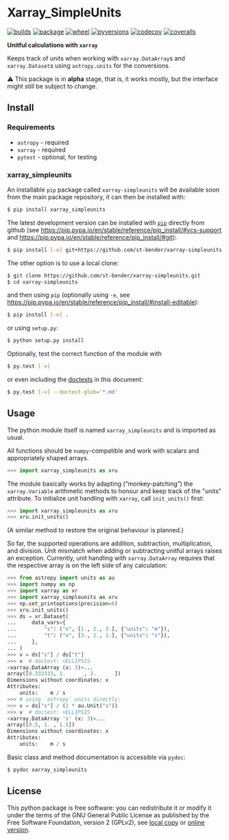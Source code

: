 # Xarray_SimpleUnits

[![builds](https://github.com/st-bender/xarray-simpleunits/actions/workflows/ci_build_and_test.yml/badge.svg?branch=main)](https://github.com/st-bender/xarray-simpleunits/actions/workflows/ci_build_and_test.yml)
[![package](https://img.shields.io/pypi/v/xarray-simpleunits.svg?style=flat)](https://pypi.org/project/xarray-simpleunits)
[![wheel](https://img.shields.io/pypi/wheel/xarray-simpleunits.svg?style=flat)](https://pypi.org/project/xarray-simpleunits)
[![pyversions](https://img.shields.io/pypi/pyversions/xarray-simpleunits.svg?style=flat)](https://pypi.org/project/xarray-simpleunits)
[![codecov](https://codecov.io/gh/st-bender/xarray-simpleunits/branch/main/graphs/badge.svg)](https://codecov.io/gh/st-bender/xarray-simpleunits)
[![coveralls](https://coveralls.io/repos/github/st-bender/xarray-simpleunits/badge.svg)](https://coveralls.io/github/st-bender/xarray-simpleunits)

**Unitful calculations with `xarray`**

Keeps track of units when working with `xarray.DataArray`s
and `xarray.Dataset`s using `astropy.units` for the conversions.

:warning: This package is in **alpha** stage, that is, it works mostly,
but the interface might still be subject to change.

## Install

### Requirements

- `astropy` - required
- `xarray` - required
- `pytest` - optional, for testing

### xarray_simpleunits

An installable `pip` package called `xarray-simpleunits` will be available soon
from the main package repository, it can then be installed with:
```sh
$ pip install xarray_simpleunits
```
The latest development version can be installed
with [`pip`](https://pip.pypa.io) directly from github
(see <https://pip.pypa.io/en/stable/reference/pip_install/#vcs-support>
and <https://pip.pypa.io/en/stable/reference/pip_install/#git>):

```sh
$ pip install [-e] git+https://github.com/st-bender/xarray-simpleunits.git
```

The other option is to use a local clone:

```sh
$ git clone https://github.com/st-bender/xarray-simpleunits.git
$ cd xarray-simpleunits
```
and then using `pip` (optionally using `-e`, see
<https://pip.pypa.io/en/stable/reference/pip_install/#install-editable>):

```sh
$ pip install [-e] .
```

or using `setup.py`:

```sh
$ python setup.py install
```

Optionally, test the correct function of the module with

```sh
$ py.test [-v]
```

or even including the [doctests](https://docs.python.org/library/doctest.html)
in this document:

```sh
$ py.test [-v] --doctest-glob='*.md'
```

## Usage

The python module itself is named `xarray_simpleunits` and is imported as usual.

All functions should be `numpy`-compatible and work with scalars
and appropriately shaped arrays.

```python
>>> import xarray_simpleunits as xru

```

The module basically works by adapting (“monkey-patching”) the `xarray.Variable` arithmetic
methods to honour and keep track of the "units" attribute.
To initialize unit handling with `xarray`, call `init_units()` first:

```python
>>> import xarray_simpleunits as xru
>>> xru.init_units()

```
(A similar method to restore the original behaviour is planned.)

So far, the supported operations are addition, subtraction, multiplication, and division.
Unit mismatch when adding or subtracting unitful arrays raises an exception.
Currently, unit handling with `xarray.DataArray` requires that the respective
array is on the left side of any calculation:

```python
>>> from astropy import units as au
>>> import numpy as np
>>> import xarray as xr
>>> import xarray_simpleunits as xru
>>> np.set_printoptions(precision=6)
>>> xru.init_units()
>>> ds = xr.Dataset(
...     data_vars={
...         "s": ("x", [1., 2., 3.], {"units": "m"}),
...         "t": ("x", [3., 2., 1.], {"units": "s"}),
...     },
... )
>>> v = ds["s"] / ds["t"]
>>> v  # doctest: +ELLIPSIS
<xarray.DataArray (x: 3)>...
array([0.333333, 1.      , 3.      ])
Dimensions without coordinates: x
Attributes:
    units:    m / s
>>> # using `astropy` units directly:
>>> v = ds["s"] / (2 * au.Unit("s"))
>>> v  # doctest: +ELLIPSIS
<xarray.DataArray 's' (x: 3)>...
array([0.5, 1. , 1.5])
Dimensions without coordinates: x
Attributes:
    units:    m / s

```

Basic class and method documentation is accessible via `pydoc`:

```sh
$ pydoc xarray_simpleunits
```

## License

This python package is free software: you can redistribute it or modify
it under the terms of the GNU General Public License as published by
the Free Software Foundation, version 2 (GPLv2), see [local copy](./LICENSE)
or [online version](http://www.gnu.org/licenses/gpl-2.0.html).
